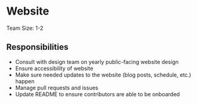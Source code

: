 # Website 

Team Size: 1-2

## Responsibilities 

- Consult with design team on yearly public-facing website design 
- Ensure accessibility of website 
- Make sure needed updates to the website (blog posts, schedule, etc.) happen
- Manage pull requests and issues 
- Update README to ensure contributors are able to be onboarded 

